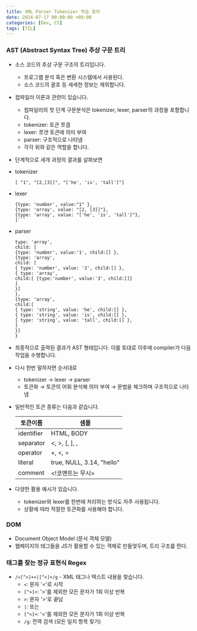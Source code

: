 ```yaml
---
title: XML Parser Tokenizer 학습 정리
date: 2024-07-17 00:00:00 +09:00
categories: [Dev, CS]
tags: [TIL]
---
```


### AST (Abstract Syntax Tree) 추상 구문 트리

- 소스 코드의 추상 구문 구조의 트리입니다.

  - 프로그램 분석 혹은 변환 시스템에서 사용된다.
  - 소스 코드의 괄호 등 세세한 정보는 제외합니다.

- 컴파일러 이론과 관련이 있습니다.

  - 컴파일러의 첫 단계 구문분석은 tokenizer, lexer, parser의 과정을 포함합니다.
  - tokenizer: 토큰 쪼갬
  - lexer: 쪼갠 토큰에 의미 부여
  - parser: 구조적으로 나타냄
  - 각각 위와 같은 역할을 합니다.

- 단계적으로 세개 과정의 결과를 살펴보면
- tokenizer
  ```
  [ "1", "[2,[3]]", "['he', 'is', 'tall']"]
  ```
- lexer
  ````[
  {type: 'number', value:"1" },
  {type: 'array', value: "[2, [3]]"},
  {type: 'array', value: "['he', 'is', 'tall']"},
  ]```
  ````
- parser

  ```{
  type: 'array',
  child: [
  {type: 'number', value:'1', child:[] },
  {type: 'array',
  child: [
  { type: 'number', value: '2', child:[] },
  { type: 'array',
  child:[ {type:'number', value:'3', child:[]}
  ]
  }]
  },
  {type: 'array',
  child:[
  { type: 'string', value: 'he', child:[] },
  { type: 'string', value: 'is', child:[] },
  { type: 'string', value: 'tall', child:[] },
  ]
  }]
  }
  ```

- 최종적으로 출력된 결과가 AST 형태입니다. 이를 토대로 이후에 compiler가 다음 작업을 수행합니다.

- 다시 한번 말하자면 순서대로
  - tokenizer -> lexer -> parser
  - 토큰화 → 토큰의 어휘 분석해 의미 부여 → 문법을 체크하며 구조적으로 나타냄
- 일반적인 토큰 종류는 다음과 같습니다.

  | 토큰이름   | 샘플                      |
  | ---------- | ------------------------- |
  | identifier | HTML, BODY                |
  | separator  | <, >, [, ], ,             |
  | operator   | +, <, =                   |
  | literal    | true, NULL, 3.14, "hello" |
  | comment    | <!코멘트는 무시>          |

- 다양한 활용 예시가 있습니다.
  - tokenizer와 lexer를 한번에 처리하는 방식도 자주 사용됩니다.
  - 상황에 따라 적절한 토큰화를 사용해야 합니다.

### DOM

- Document Object Model (문서 객체 모델)
- 웹페이지의 태그들을 JS가 활용할 수 있는 객체로 만들엊두며, 트리 구조를 띈다.


### 태그를 찾는 정규 표현식 Regex
- `/<[^>]+>|[^<]+/g` - XML 태그나 텍스트 내용을 찾습니다.
    - `<`: 문자 '<'로 시작
    - `[^>]+`: '>'를 제외한 모든 문자가 1회 이상 반복
    - `>`: 문자 '>'로 끝남
    - `|`: 또는
    - `[^<]+`: '<'를 제외한 모든 문자가 1회 이상 반복
    - `/g`: 전역 검색 (모든 일치 항목 찾기)